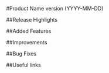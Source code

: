 #Product Name version (YYYY-MM-DD)

##Release Highlights


##Added Features


##Improvements



##Bug Fixes



##Useful links
<based on the version>
